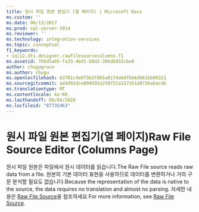 ```yaml
---
title: 원시 파일 원본 편집기 (열 페이지) | Microsoft Docs
ms.custom: ''
ms.date: 06/13/2017
ms.prod: sql-server-2014
ms.reviewer: ''
ms.technology: integration-services
ms.topic: conceptual
f1_keywords:
- sql12.dts.designer.rawfilesourcecolumns.f1
ms.assetid: 766d5ab5-fa33-4bd1-b8d2-30bd6855cbe0
author: chugugrace
ms.author: chugu
ms.openlocfilehash: 63781c4e8f9b3f8b5a8174e6dfbb6db61bb80321
ms.sourcegitcommit: ad4d92dce894592a259721a1571b1d8736abacdb
ms.translationtype: MT
ms.contentlocale: ko-KR
ms.lasthandoff: 08/04/2020
ms.locfileid: "87735463"
---
```

# <a name="raw-file-source-editor-columns-page"></a><span data-ttu-id="94007-102">원시 파일 원본 편집기(열 페이지)</span><span class="sxs-lookup"><span data-stu-id="94007-102">Raw File Source Editor (Columns Page)</span></span>
  <span data-ttu-id="94007-103">원시 파일 원본은 파일에서 원시 데이터를 읽습니다.</span><span class="sxs-lookup"><span data-stu-id="94007-103">The Raw File source reads raw data from a file.</span></span> <span data-ttu-id="94007-104">원본의 기본 데이터 표현을 사용하므로 데이터를 변환하거나 거의 구문 분석할 필요도 없습니다.</span><span class="sxs-lookup"><span data-stu-id="94007-104">Because the representation of the data is native to the source, the data requires no translation and almost no parsing.</span></span> <span data-ttu-id="94007-105">자세한 내용은 [Raw File Source](data-flow/raw-file-source.md)을 참조하세요.</span><span class="sxs-lookup"><span data-stu-id="94007-105">For more information, see [Raw File Source](data-flow/raw-file-source.md).</span></span>  
  
  
